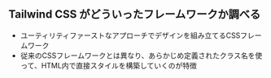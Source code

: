 ## Tailwind CSS がどういったフレームワークか調べる
* ユーティリティファーストなアプローチでデザインを組み立てるCSSフレームワーク
* 従来のCSSフレームワークとは異なり、あらかじめ定義されたクラス名を使って、HTML内で直接スタイルを構築していくのが特徴

